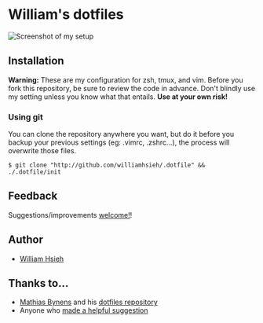 # William's dotfiles
![Screenshot of my setup](https://raw.githubusercontent.com/WilliamHsieh/.dotfile/master/pic.png?token=AWIZPTai5AQxo4AEYrKoArGOwTdQ7imSks5bZI-RwA%3D%3D)

## Installation
**Warning:** These are my configuration for zsh, tmux, and vim. Before you fork this repository, be sure to review the code in advance. Don't blindly use my setting unless you know what that entails. __Use at your own risk!__

### Using git
You can clone the repository anywhere you want, but do it before you backup your previous settings (eg: .vimrc, .zshrc...), the process will overwrite those files.

```
$ git clone "http://github.com/williamhsieh/.dotfile" && ./.dotfile/init
```

## Feedback

Suggestions/improvements [welcome!](https://github.com/williamhsieh/.dotfiles/issues)!

## Author
* [William Hsieh](https://github.com/williamhsieh/) 

## Thanks to…

* [Mathias Bynens](https://mathiasbynens.be/) and his [dotfiles repository](https://github.com/mathiasbynens/dotfiles/)
* Anyone who  [made a helpful suggestion](https://github.com/mathiasbynens/dotfiles/issues)
